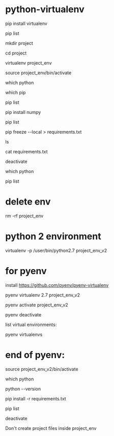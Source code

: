 # python-virtualenv

pip install virtualenv

pip list 

mkdir project

cd project

virtualenv project_env

source project_env/bin/activate

which python

which pip

pip list

pip install numpy

pip list

pip freeze --local > requirements.txt

ls

cat requirements.txt

deactivate



which python

pip list

# delete env

rm -rf project_env

# python 2 environment

virtualenv -p /user/bin/python2.7 project_env_v2



# for pyenv

install https://github.com/pyenv/pyenv-virtualenv

pyenv virtualenv 2.7 project_env_v2

pyenv activate project_env_v2

pyenv deactivate



list virtual environments:

pyenv virtualenvs

# end of pyenv:



source project_env_v2/bin/activate

which python

python --version

pip install -r requirements.txt

pip list

deactivate



Don't create project files inside project_env
